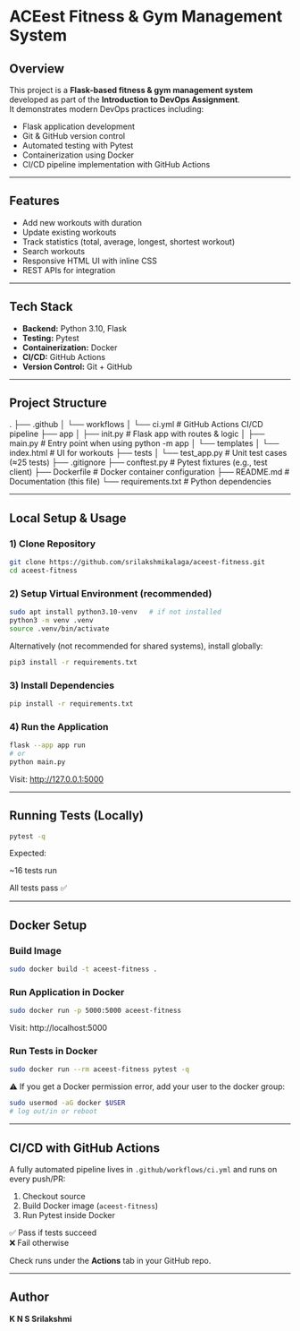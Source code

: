 # ACEest Fitness & Gym Management System

## Overview
This project is a **Flask-based fitness & gym management system** developed as part of the **Introduction to DevOps Assignment**.  
It demonstrates modern DevOps practices including:

- Flask application development  
- Git & GitHub version control  
- Automated testing with Pytest  
- Containerization using Docker  
- CI/CD pipeline implementation with GitHub Actions  

---

## Features
- Add new workouts with duration  
- Update existing workouts  
- Track statistics (total, average, longest, shortest workout)  
- Search workouts  
- Responsive HTML UI with inline CSS  
- REST APIs for integration  

---

## Tech Stack
- **Backend:** Python 3.10, Flask  
- **Testing:** Pytest  
- **Containerization:** Docker  
- **CI/CD:** GitHub Actions  
- **Version Control:** Git + GitHub  

---

## Project Structure
.
├── .github
│ └── workflows
│  └── ci.yml # GitHub Actions CI/CD pipeline
├── app
│ ├── init.py # Flask app with routes & logic
│ ├── main.py # Entry point when using python -m app
│ └── templates
│  └── index.html # UI for workouts
├── tests
│ └── test_app.py # Unit test cases (≈25 tests)
├── .gitignore
├── conftest.py # Pytest fixtures (e.g., test client)
├── Dockerfile # Docker container configuration
├── README.md # Documentation (this file)
└── requirements.txt # Python dependencies

---

## Local Setup & Usage

### 1) Clone Repository
```bash
git clone https://github.com/srilakshmikalaga/aceest-fitness.git
cd aceest-fitness
```

### 2) Setup Virtual Environment (recommended)
```bash
sudo apt install python3.10-venv   # if not installed
python3 -m venv .venv
source .venv/bin/activate
```

Alternatively (not recommended for shared systems), install globally:
```bash
pip3 install -r requirements.txt
```

### 3) Install Dependencies
```bash
pip install -r requirements.txt
```

### 4) Run the Application
```bash
flask --app app run
# or
python main.py
```
Visit: http://127.0.0.1:5000

---

## Running Tests (Locally)
```bash
pytest -q
```
Expected:

~16 tests run

All tests pass ✅

---

## Docker Setup

### Build Image
```bash
sudo docker build -t aceest-fitness .
```

### Run Application in Docker
```bash
sudo docker run -p 5000:5000 aceest-fitness
```
Visit: http://localhost:5000

### Run Tests in Docker
```bash
sudo docker run --rm aceest-fitness pytest -q
```
⚠️ If you get a Docker permission error, add your user to the docker group:
```bash
sudo usermod -aG docker $USER
# log out/in or reboot
```

---

## CI/CD with GitHub Actions
A fully automated pipeline lives in `.github/workflows/ci.yml` and runs on every push/PR:

1. Checkout source  
2. Build Docker image (`aceest-fitness`)  
3. Run Pytest inside Docker  

✅ Pass if tests succeed  
❌ Fail otherwise  

Check runs under the **Actions** tab in your GitHub repo.

---

## Author
**K N S  Srilakshmi**
